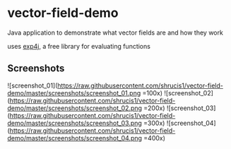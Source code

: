 # vector-field-demo
Java application to demonstrate what vector fields are and how they work

uses [exp4j](http://projects.congrace.de/exp4j/download.html), a free library for evaluating functions

## Screenshots
![screenshot_01](https://raw.githubusercontent.com/shrucis1/vector-field-demo/master/screenshots/screenshot_01.png =100x)
![screenshot_02](https://raw.githubusercontent.com/shrucis1/vector-field-demo/master/screenshots/screenshot_02.png =200x)
![screenshot_03](https://raw.githubusercontent.com/shrucis1/vector-field-demo/master/screenshots/screenshot_03.png =300x)
![screenshot_04](https://raw.githubusercontent.com/shrucis1/vector-field-demo/master/screenshots/screenshot_04.png =400x)

